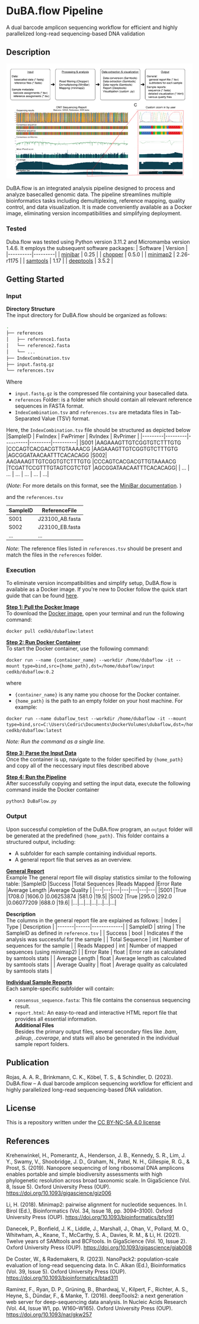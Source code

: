 # DuBA.flow Pipeline
A dual barcode amplicon sequencing workflow for efficient and highly parallelized long-read sequencing-based DNA validation 


## Description
![Duba.flow Pipeline](pipeline.png)

DuBA.flow is an integrated analysis pipeline designed to process and analyze basecalled genomic data. The pipeline streamlines multiple bioinformatics tasks including demultiplexing, reference mapping, quality control, and data visualization. It is made conveniently available as a Docker image, eliminating version incompatibilities and simplifying deployment. 

### Tested
Duba.flow was tested using Python version 3.11.2 and Micromamba version 1.4.6.  It employs the subsequent software packages:
| Software | Version |
|----------|---------|
| [minibar](https://github.com/calacademy-research/minibar) | 0.25 |
| [chopper](https://github.com/wdecoster/chopper)  | 0.5.0 | 
| [minimap2](https://github.com/lh3/minimap2) | 2.26-r1175 |
| [samtools](https://github.com/samtools/samtools) | 1.17 |
| [deeptools](https://github.com/deeptools/deepTools) | 3.5.2 |

## Getting Started
### Input
**Directory Structure**    
The input directory for DuBA.flow should be organized as follows:
``` bash
.
├── references
│   ├── reference1.fasta
│   └── reference2.fasta
│   └── ...
├── IndexCombination.tsv
├── input.fastq.gz
└── references.tsv
```

Where
- `input.fastq.gz` is the compressed file containing your basecalled data.
- `references` Folder: is a folder which should contain all relevant reference sequences in FASTA format.
- `IndexCombination.tsv` and `references.tsv` are metadata files in Tab-Separated Value (TSV) format.
  

Here, the `IndexCombination.tsv` file should be structured as depicted below
|SampleID |	FwIndex | FwPrimer | RvIndex | RvPrimer |
|---------|---------|----------|---------|----------|
|S001	|AAGAAAGTTGTCGGTGTCTTTGTG	|CCCAGTCACGACGTTGTAAAACG	|AAGAAAGTTGTCGGTGTCTTTGTG	|AGCGGATAACAATTTCACACAGG
|S002|	AAGAAAGTTGTCGGTGTCTTTGTG	|CCCAGTCACGACGTTGTAAAACG	|TCGATTCCGTTTGTAGTCGTCTGT	|AGCGGATAACAATTTCACACAGG|
| ... | ... | ... | ... | ... | ...|  

(*Note*: For more details on this format, see the [MiniBar documentation](https://github.com/calacademy-research/minibar). )

and the `references.tsv`  

|SampleID | ReferenceFile|
|----------|-------------|
|S001	|J23100_AB.fasta|
|S002	|J23100_EB.fasta|
| ...   |       ...     |

*Note*: The reference files listed in `references.tsv` should be present and match the files in the `references` folder.

### Execution
To eliminate version incompatibilities and simplify setup, DuBA.flow is available as a Docker image. If you're new to Docker follow the quick start guide that can be found [here](https://docs.docker.com/desktop/get-started/).

<ins>**Step 1: Pull the Docker Image**</ins>   
To download the [Docker image](https://hub.docker.com/r/cedkb/dubaflow), open your terminal and run the following command:
```
docker pull cedkb/dubaflow:latest
```

<ins>**Step 2: Run Docker Container**</ins>    
To start the Docker container, use the following command:
```
docker run --name {container_name} --workdir /home/dubaflow -it --mount type=bind,src={home_path},dst=/home/dubaflow/input cedkb/dubaflow:0.2
```
where
- `{container_name}` is any name you choose for the Docker container.
- `{home_path}` is the path to an empty folder on your host machine.
For example:
``` 
docker run --name dubaflow_test --workdir /home/dubaflow -it --mount type=bind,src=C:\Users\Cedric\Documents\DockerVolumes\dubaflow,dst=/home/dubaflow/input cedkb/dubaflow:latest
```
*Note: Run the command as a single line.*

<ins>**Step 3: Parse the Input Data**</ins>    
Once the container is up, navigate to the folder specified by `{home_path}` and copy all of the neccessary input files described above

<ins>**Step 4: Run the Pipeline**</ins>    
After successfully copying and setting the input data, execute the following command inside the Docker container
```
python3 DuBaFlow.py
```

### Output
Upon successful completion of the DuBA.flow program, an `output` folder will be generated at the predefined `{home_path}`. This folder contains a structured output, including:
- A subfolder for each sample containing individual reports.
- A general report file that serves as an overview.


<ins>**General Report**</ins>   
Example
The general report file will display statistics similar to the following table:
|SampleID	|Success	|Total Sequences	|Reads Mapped	|Error Rate	|Average Length	|Average Quality |
|---|---|---|---|---|---|---|
|S001	|True	|1708.0	|1606.0	|0.06253874	|581.0	|19.5|
|S002	|True	|295.0	|292.0	|0.06077209	|688.0	|19.6|
|...|...|...|...|...|...|...|

**Description**    
The columns in the general report file are explained as follows:
| Index | Type | Description |
|-------|------|-------------|
| SampleID | string | The SampleID as defined in `reference.tsv` |
| Success | bool | 	Indicates if the analysis was successful for the sample |
| Total Sequence | int | Number of sequences for the sample |
| Reads Mapped | int | Number of mapped sequences (using minimap2) |
| Error Rate | float | Error rate as calculated by samtools stats |
| Average Length | float | Average length as calculated by samtools stats |
| Average Quality | float | Average quality as calculated by samtools stats |


<ins>**Individual Sample Reports**</ins>   
Each sample-specific subfolder will contain:
- `consensus_sequence.fasta`: This file contains the consensus sequencing result.
- `report.html`: An easy-to-read and interactive HTML report file that provides all essential information.  
**Additional Files**  
Besides the primary output files, several secondary files like *.bam*, *.pileup*, *.coverage*, and stats will also be generated in the individual sample report folders.



## Publication
Rojas, A. A. R., Brinkmann, C. K., Köbel, T. S., & Schindler, D. (2023). DuBA.flow – A dual barcode amplicon sequencing workflow for efficient and highly parallelized long-read sequencing-based DNA validation.

## License
This is a repository written under the [CC BY-NC-SA 4.0 license](https://creativecommons.org/licenses/by-nc-sa/4.0/)

## References
Krehenwinkel, H., Pomerantz, A., Henderson, J. B., Kennedy, S. R., Lim, J. Y., Swamy, V., Shoobridge, J. D., Graham, N., Patel, N. H., Gillespie, R. G., & Prost, S. (2019). Nanopore sequencing of long ribosomal DNA amplicons enables portable and simple biodiversity assessments with high phylogenetic resolution across broad taxonomic scale. In GigaScience (Vol. 8, Issue 5). Oxford University Press (OUP). https://doi.org/10.1093/gigascience/giz006

Li, H. (2018). Minimap2: pairwise alignment for nucleotide sequences. In I. Birol (Ed.), Bioinformatics (Vol. 34, Issue 18, pp. 3094–3100). Oxford University Press (OUP). https://doi.org/10.1093/bioinformatics/bty191

Danecek, P., Bonfield, J. K., Liddle, J., Marshall, J., Ohan, V., Pollard, M. O., Whitwham, A., Keane, T., McCarthy, S. A., Davies, R. M., & Li, H. (2021). Twelve years of SAMtools and BCFtools. In GigaScience (Vol. 10, Issue 2). Oxford University Press (OUP). https://doi.org/10.1093/gigascience/giab008

De Coster, W., & Rademakers, R. (2023). NanoPack2: population-scale evaluation of long-read sequencing data. In C. Alkan (Ed.), Bioinformatics (Vol. 39, Issue 5). Oxford University Press (OUP). https://doi.org/10.1093/bioinformatics/btad311

Ramírez, F., Ryan, D. P., Grüning, B., Bhardwaj, V., Kilpert, F., Richter, A. S., Heyne, S., Dündar, F., & Manke, T. (2016). deepTools2: a next generation web server for deep-sequencing data analysis. In Nucleic Acids Research (Vol. 44, Issue W1, pp. W160–W165). Oxford University Press (OUP). https://doi.org/10.1093/nar/gkw257

